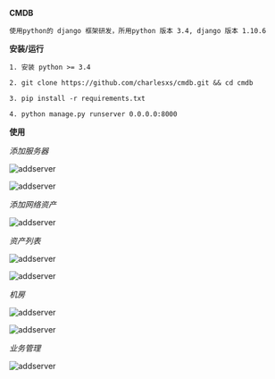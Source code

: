 **CMDB**

    使用python的 django 框架研发，所用python 版本 3.4, django 版本 1.10.6
    

**安装/运行**

    1. 安装 python >= 3.4
    
    2. git clone https://github.com/charlesxs/cmdb.git && cd cmdb
    
    3. pip install -r requirements.txt
    
    4. python manage.py runserver 0.0.0.0:8000
    
    
**使用**

_添加服务器_

![addserver](/../screenshots/screenshots/addserver-001.png)

![addserver](/../screenshots/screenshots/addserver-002.png)


_添加网络资产_

![addserver](/../screenshots/screenshots/addnetwork-001.png)


_资产列表_

![addserver](/../screenshots/screenshots/asset_list-001.png)

![addserver](/../screenshots/screenshots/detail-001.png)


_机房_

![addserver](/../screenshots/screenshots/idc-001.png)

![addserver](/../screenshots/screenshots/view-002.png)


_业务管理_

![addserver](/../screenshots/screenshots/user-001.png)


